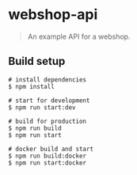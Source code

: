 # webshop-api

> An example API for a webshop.

## Build setup

```batch
# install dependencies
$ npm install

# start for development
$ npm run start:dev

# build for production
$ npm run build
$ npm run start

# docker build and start
$ npm run build:docker
$ npm run start:docker
```
